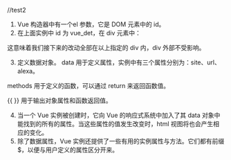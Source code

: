 //test2

1. Vue 构造器中有一个el 参数，它是 DOM 元素中的 id。
2. 在上面实例中 id 为 vue_det，在 div 元素中：
<div id = "vue_det"></div> 
这意味着我们接下来的改动全部在以上指定的 div 内，div 外部不受影响。

3. 定义数据对象。
  data 用于定义属性，实例中有三个属性分别为：site、url、alexa。

  methods 用于定义的函数，可以通过 return 来返回函数值。

  {{ }} 用于输出对象属性和函数返回值。

4. 当一个 Vue 实例被创建时，它向 Vue 的响应式系统中加入了其 data 对象中能找到的所有的属性。当这些属性的值发生改变时，html 视图将也会产生相应的变化。
5. 除了数据属性，Vue 实例还提供了一些有用的实例属性与方法。它们都有前缀 $，以便与用户定义的属性区分开来。